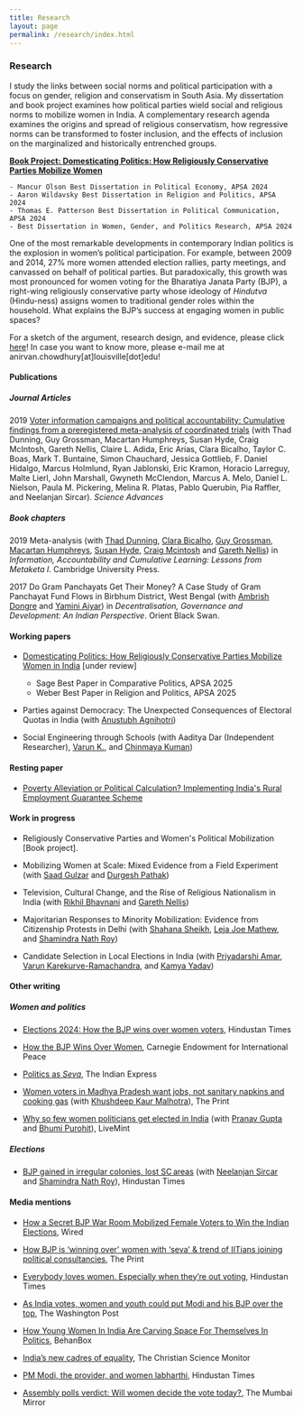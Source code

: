 ```yaml
---
title: Research
layout: page
permalink: /research/index.html
---
```


### Research
I study the links between social norms and political participation with a focus on gender, religion and conservatism in South Asia. My dissertation and book project examines how political parties wield social and religious norms to mobilize women in India. A complementary research agenda examines the origins and spread of religious conservatism, how regressive norms can be transformed to foster inclusion, and the effects of inclusion on the marginalized and historically entrenched groups. 


[**Book Project: Domesticating Politics: How Religiously Conservative Parties Mobilize Women**](https://anirvanchowdhury.github.io/book/)

	- Mancur Olson Best Dissertation in Political Economy, APSA 2024
	- Aaron Wildavsky Best Dissertation in Religion and Politics, APSA 2024
	- Thomas E. Patterson Best Dissertation in Political Communication, APSA 2024
	- Best Dissertation in Women, Gender, and Politics Research, APSA 2024

One of the most remarkable developments in contemporary Indian politics is the explosion in women’s political participation. For example, between 2009 and 2014, 27% more women attended election rallies, party meetings, and canvassed on behalf of political parties. But paradoxically, this growth was most pronounced for women voting for the Bharatiya Janata Party (BJP), a right-wing religiously conservative party whose ideology of _Hindutva_ (Hindu-ness) assigns women to traditional gender roles within the household. What explains the BJP’s success at engaging women in public spaces? 

For a sketch of the argument, research design, and evidence, please click [here](https://anirvanchowdhury.github.io/book/)! In case you want to know more, please e-mail me at anirvan.chowdhury[at]louisville[dot]edu!



#### Publications

##### Journal Articles
2019 [Voter information campaigns and political accountability: Cumulative findings from a preregistered meta-analysis of coordinated trials](https://advances.sciencemag.org/content/5/7/eaaw2612.full) (with Thad Dunning, Guy Grossman, Macartan Humphreys, Susan Hyde, Craig McIntosh, Gareth Nellis, Claire L. Adida, Eric Arias, Clara Bicalho, Taylor C. Boas, Mark T. Buntaine, Simon Chauchard, Jessica Gottlieb, F. Daniel Hidalgo, Marcus Holmlund, Ryan Jablonski, Eric Kramon, Horacio Larreguy, Malte Lierl, John Marshall, Gwyneth McClendon, Marcus A. Melo, Daniel L. Nielson, Paula M. Pickering, Melina R. Platas, Pablo Querubin, Pia Raffler, and Neelanjan Sircar). _Science Advances_

##### Book chapters
2019 Meta-analysis (with [Thad Dunning](http://www.thaddunning.com/), [Clara Bicalho](https://wzb.eu/en/persons/clara-bicalho-maia-correia), [Guy Grossman](https://web.sas.upenn.edu/ggros/), [Macartan Humphreys](http://www.macartan.nyc/), [Susan Hyde](http://susan.hyde.co/), [Craig Mcintosh](http://gps.ucsd.edu/faculty-directory/craig-mcintosh.html) and [Gareth Nellis](http://www.garethnellis.com/)) in _Information, Accountability and Cumulative Learning: Lessons from Metaketa I_. Cambridge University Press.

2017 Do Gram Panchayats Get Their Money? A Case Study of Gram Panchayat Fund Flows in Birbhum District, West Bengal (with [Ambrish Dongre](https://www.iima.ac.in/web/faculty/faculty-profiles/ambrish-dongre) and [Yamini Aiyar](http://www.cprindia.org/people/yamini-aiyar)) in _Decentralisation, Governance and Development: An Indian Perspective_. Orient Black Swan.

#### Working papers
* [Domesticating Politics: How Religiously Conservative Parties Mobilize Women in India](https://www.dropbox.com/scl/fi/dn1bi860qnegd4w1jnu1f/Chowdhury_DomesticatingPolitics_20240327.pdf?rlkey=84mc52vbypmtg20t5l1l6006p&dl=0) [under review]
	- Sage Best Paper in Comparative Politics, APSA 2025
	- Weber Best Paper in Religion and Politics, APSA 2025

* Parties against Democracy: The Unexpected Consequences of Electoral Quotas in India (with [Anustubh Agnihotri](http://polisci.berkeley.edu/people/person/anustubh-agnihotri))

* Social Engineering through Schools (with Aaditya Dar (Independent Researcher), [Varun K.](https://sites.google.com/view/varunk/), and [Chinmaya Kuman](https://chinmayakumar.com/))

#### Resting paper
* [Poverty Alleviation or Political Calculation? Implementing India's Rural Employment Guarantee Scheme](https://papers.ssrn.com/sol3/papers.cfm?abstract_id=2555738)

#### Work in progress
* Religiously Conservative Parties and Women's Political Mobilization [Book project]. 

* Mobilizing Women at Scale: Mixed Evidence from a Field Experiment (with [Saad Gulzar](http://saadgulzar.com/) and [Durgesh Pathak](http://aamaadmiparty.org/teams/durgesh-pathak/)) 

* Television, Cultural Change, and the Rise of Religious Nationalism in India (with [Rikhil Bhavnani](https://faculty.polisci.wisc.edu/bhavnani/) and [Gareth Nellis](http://www.garethnellis.com/))

* Majoritarian Responses to Minority Mobilization: Evidence from Citizenship Protests in Delhi (with [Shahana Sheikh](https://politicalscience.yale.edu/people/shahana-sheikh), [Leja Joe Mathew](https://polisci.brown.edu/people/leja-joe-mathew), and [Shamindra Nath Roy](https://www.cprindia.org/people/shamindra-nath-roy))

* Candidate Selection in Local Elections in India (with [Priyadarshi Amar](https://priyadarshiamar.github.io/), [Varun Karekurve-Ramachandra](https://www.varun-kr.com/), and [Kamya Yadav](https://kamyayadav.github.io/))


#### Other writing
##### Women and politics 

* [Elections 2024: How the BJP wins over women voters](https://www.hindustantimes.com/india-news/elections-2024-how-the-bjp-wins-over-women-voters-101714331723300.html), Hindustan Times 

* [How the BJP Wins Over Women](https://carnegieendowment.org/2024/04/26/how-bjp-wins-over-women-pub-92288), Carnegie Endowment for International Peace 

* [Politics as _Seva_](https://indianexpress.com/article/opinion/women-prefer-modi-bjp-9093597/), The Indian Express

* [Women voters in Madhya Pradesh want jobs, not sanitary napkins and cooking gas](https://theprint.in/opinion/women-voters-in-madhya-pradesh-want-jobs-not-sanitary-napkins-and-cooking-gas/155742/) (with [Khushdeep Kaur Malhotra](https://www.ideasforindia.in/profile/khusdeep.html)), The Print

* [Why so few women politicians get elected in India](https://www.livemint.com/elections/lok-sabha-elections/why-so-few-women-politicians-get-elected-in-india-1557134520487.html) (with [Pranav Gupta](https://polisci.berkeley.edu/people/person/pranav-gupta) and [Bhumi Purohit](https://polisci.berkeley.edu/people/person/bhumi-purohit)), LiveMint

##### Elections
* [BJP gained in irregular colonies, lost SC areas](https://www.hindustantimes.com/assembly-elections/bjp-gained-in-irregular-colonies-lost-sc-areas/story-sDxORRAPLDcQcXjhZs4IAL.html) (with [Neelanjan Sircar](https://www.cprindia.org/people/neelanjan-sircar) and [Shamindra Nath Roy](https://www.cprindia.org/people/shamindra-nath-roy)), Hindustan Times


#### Media mentions
* [How a Secret BJP War Room Mobilized Female Voters to Win the Indian Elections](https://www.wired.com/story/how-a-secret-bjp-war-room-mobilized-female-voters-to-win-the-indian-elections/), Wired 

* [How BJP is ‘winning over’ women with ‘seva’ & trend of IITians joining political consultancies](https://theprint.in/global-pulse/how-bjp-is-winning-over-women-with-seva-trend-of-iitians-joining-political-consultancies/2061709/), The Print

* [Everybody loves women. Especially when they’re out voting](https://www.hindustantimes.com/opinion/everybody-loves-women-especially-when-they-re-out-voting-101714305344483.html), Hindustan Times

* [As India votes, women and youth could put Modi and his BJP over the top](https://www.washingtonpost.com/world/2024/04/18/india-election-modi-women-youth/), The Washington Post

* [How Young Women In India Are Carving Space For Themselves In Politics](https://behanbox.com/2024/03/25/how-young-women-in-india-are-carving-space-for-themselves-in-politics/), BehanBox

* [India’s new cadres of equality](https://www.csmonitor.com/text_edition/Commentary/the-monitors-view/2024/0104/India-s-new-cadres-of-equality), The Christian Science Monitor

* [PM Modi, the provider, and women labharthi](https://www.hindustantimes.com/opinion/pmmodi-the-provider-and-women-labharthi-101701614523090.html), Hindustan Times

* [Assembly polls verdict: Will women decide the vote today?](https://mumbaimirror.indiatimes.com/news/india/assembly-polls-verdict-will-women-decide-the-vote-today/articleshow/67032480.cms?utm_source=contentofinterest&utm_medium=text&utm_campaign=cppst), The Mumbai Mirror